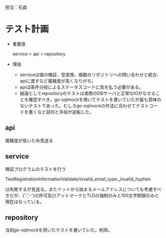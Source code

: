 担当：石森

# テスト計画

* 重要度

   service > api > repository

* 理由
  * serviceは値の検証、型変換、複数のリポジトリへの問い合わせと統合、apiに渡すなど複雑度が高くなりがち。
  * apiは条件分岐によるステータスコードに気を払う必要がある。
  * 結論としてrepositoryのテストは実際のDBサーバと正常なIOがなせることを確認すべき。go-sqlmockを用いてテストを書いていたが最も意味のないテストであった。むしろgo-sqlmockの作法に合わせてテストコードを書くなど目的と手段が逆転した。

## api

複雑度が低いため見送る

## service

検証プログラムのテストを行う 

TestRegistrationInformationValidate/invalid_email_type:_invalid_hyphen

は失敗するが見送る。またドットから始まるメールアドレスについても考慮すべきだが、{'.','-'}の許可及びアットマークとTLDの強制のみと100文字制限のみと現在はなっている。

## repository

当初go-sqlmockを用いたテストを書いていた。削除。